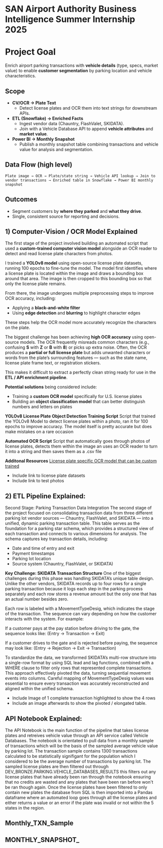 # SAN Airport Authority Business Intelligence Summer Internship 2025

# Project Goal

Enrich airport parking transactions with **vehicle details** (type, specs, market value) to enable **customer segmentation** by parking location and vehicle characteristics.

## Scope

- **CV/OCR → Plate Text**
  - Detect license plates and OCR them into text strings for downstream APIs.
- **ETL (Snowflake) → Enriched Facts**
  - Ingest vendor data (Chauntry, FlashValet, SKIDATA).
  - Join with a Vehicle Database API to append **vehicle attributes** and **market value**.
- **Power BI → Monthly Snapshot**
  - Publish a monthly snapshot table combining transactions and vehicle value for analysis and segmentation.

## Data Flow (high level)

`Plate image → OCR → Plate/state string → Vehicle API lookup → Join to vendor transactions → Enriched table in Snowflake → Power BI monthly snapshot`

## Outcomes

- Segment customers by **where they parked** and **what they drive**.
- Single, consistent source for reporting and decisions.




## 1) Computer-Vision / OCR Model Explained

The first stage of the project involved building an automated script that used a **custom-trained computer vision model** alongside an OCR reader to detect and read license plate characters from photos.  

I trained a **YOLOv8 model** using open-source license plate datasets, running 100 epochs to fine-tune the model. The model first identifies where a license plate is located within the image and draws a bounding box around that area. The image is then cropped to this bounding box so that only the license plate remains.  

From there, the image undergoes multiple preprocessing steps to improve OCR accuracy, including:  
- Applying a **black-and-white filter**  
- Using **edge detection** and **blurring** to highlight character edges  

These steps help the OCR model more accurately recognize the characters on the plate.  

The biggest challenge has been achieving **high OCR accuracy** using open-source models. The OCR frequently misreads common characters (e.g., confusing **S** with **Z** or **B** with **8**) or picks up extra noise. Often, the OCR produces a **partial or full license plate** but adds unwanted characters or words from the plate’s surrounding features — such as the state name, license plate frame text, or registration stickers.  

This makes it difficult to extract a perfectly clean string ready for use in the **ETL / API enrichment pipeline**.  

**Potential solutions** being considered include:  
- Training a **custom OCR model** specifically for U.S. license plates  
- Building an **object classification model** that can better distinguish numbers and letters on plates  

**YOLOv8 License Plate Object Detection Training Script**
Script that trained the YOLOv8 Model to detect license plates within a photo, ran it for 100 epochs to improve accuracy. The model itself is pretty accurate but does make mistakes on a rare occasion

**Automated OCR Script**
Script that automatically goes through photos of license plates, detects them within the image an uses an OCR reader to turn it into a string and then saves them as a .csv file 

**Additonal Resources**
[License plate specific OCR model that can be custom trained](https://github.com/ankandrew/fast-plate-ocr)
- Include link to license plate datasets
- Include link to test photos




## 2) ETL Pipeline Explained:
Second Stage: Parking Transaction Data Integration
The second stage of the project focused on consolidating transaction data from three different parking lot vendor sources — Chauntry, FlashValet, and SKIDATA — into a unified, dynamic parking transaction table. This table serves as the foundation for a parking star schema, which provides a structured view of each transaction and connects to various dimensions for analysis.
The schema captures key transaction details, including:
- Date and time of entry and exit
- Payment timestamps
- Parking lot location
- Source system (Chauntry, FlashValet, or SKIDATA)

**Key Challenge: SKIDATA Transaction Structure**
One of the biggest challenges during this phase was handling SKIDATA’s unique table design. Unlike the other vendors, SKIDATA records up to four rows for a single parking transaction because it logs each step in the parking process separately and each row stores a revenue amount but the only one that has an actual number besides zero.

Each row is labeled with a MovementTypeDesig, which indicates the stage of the transaction. The sequence can vary depending on how the customer interacts with the system. For example:

If a customer pays at the pay station before driving to the gate, the sequence looks like:
(Entry → Transaction → Exit)

If a customer drives to the gate and is rejected before paying, the sequence may look like:
(Entry → Rejection → Exit → Transaction)

To standardize the data, we transformed SKIDATA’s multi-row structure into a single-row format by using SQL lead and lag functions, combined with a WHERE clause to filter only rows that represented complete transactions. This approach effectively pivoted the data, turning sequential movement events into columns. Careful mapping of MovementTypeDesig values was essential to ensure every transaction was accurately reconstructed and aligned within the unified schema.



- Include Image of 1 complete transaction highlighted to show the 4 rows
- Include an image afterwards to show the pivoted / elongated table.

## API Notebook Explained:
The API Notebook is the main function of the pipeline that takes license plates and retreives vehicle value through an API service called Vehicle Databases. The notebook is orientated to pull data from a monthly sample of transactions which will be the basis of the sampled average vehicle value by parking lot. The transaction sample contains 1300 transactions calculated to be statistically signifigant for the population which I considered to be the average number of transactions by parking lot. The sampled license plates are then filtered out through DEV_BRONZE.PARKING.VEHICLE_DATABASES_RESULTS this filters out any license plates that have already been ran through the notebook ensuring that no credits are wasted and any plates that have been ran before won't be ran though again. Once the license plates have been filtered to only contain new plates the database from SQL is then imported into a Pandas dataframe where an automated loop goes through all the license plates and either returns a value or an error if the plate was invalid or not within the 5 states in the region. 






## Monthly_TXN_Sample

## MONTHLY_SNAPSHOT_
